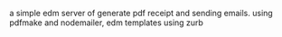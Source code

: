 a simple edm server of generate pdf receipt and sending emails. using pdfmake and nodemailer, edm templates using zurb
